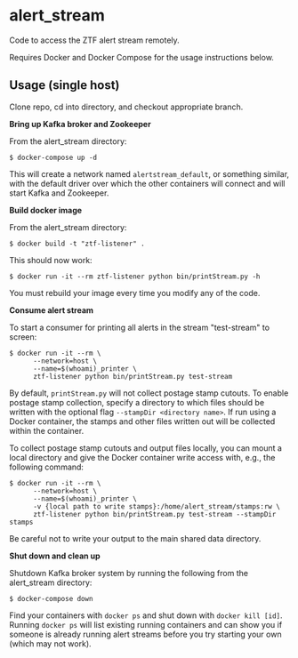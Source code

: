 alert_stream
============

Code to access the ZTF alert stream remotely. 

Requires Docker and Docker Compose for the usage instructions below.

Usage (single host)
-------------------

Clone repo, cd into directory, and checkout appropriate branch.

**Bring up Kafka broker and Zookeeper**

From the alert_stream directory:

```
$ docker-compose up -d
```

This will create a network named `alertstream_default`, or something similar, with the default driver over which the other containers will connect and will start Kafka and Zookeeper.

**Build docker image**

From the alert_stream directory:

```
$ docker build -t "ztf-listener" .
```

This should now work:

```
$ docker run -it --rm ztf-listener python bin/printStream.py -h
```

You must rebuild your image every time you modify any of the code.

**Consume alert stream**

To start a consumer for printing all alerts in the stream "test-stream" to screen:

```
$ docker run -it --rm \
      --network=host \
      --name=$(whoami)_printer \
      ztf-listener python bin/printStream.py test-stream
```

By default, `printStream.py` will not collect postage stamp cutouts.
To enable postage stamp collection, specify a directory to which files should be written with the optional flag `--stampDir <directory name>`.
If run using a Docker container, the stamps and other files written out will be collected within the container.

To collect postage stamp cutouts and output files locally, you can mount a local directory and give the Docker container write access with, e.g., the following command:

```
$ docker run -it --rm \
      --network=host \
      --name=$(whoami)_printer \
      -v {local path to write stamps}:/home/alert_stream/stamps:rw \
      ztf-listener python bin/printStream.py test-stream --stampDir stamps
```

Be careful not to write your output to the main shared data directory.

**Shut down and clean up**

Shutdown Kafka broker system by running the following from the alert_stream directory:

```
$ docker-compose down
```

Find your containers with `docker ps` and shut down with `docker kill [id]`.
Running `docker ps` will list existing running containers and can show you if someone
is already running alert streams before you try starting your own (which may not work).
